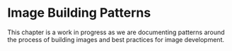 # Image Building Patterns

This chapter is a work in progress as we are documenting patterns around the process of building images and best practices for image development.

